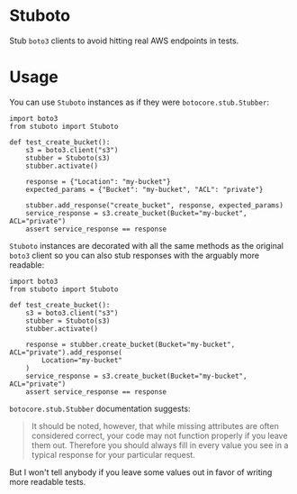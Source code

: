 # Stuboto

Stub `boto3` clients to avoid hitting real AWS endpoints in tests.

# Usage

You can use `Stuboto` instances as if they were `botocore.stub.Stubber`:

```python3
import boto3
from stuboto import Stuboto

def test_create_bucket():
    s3 = boto3.client("s3")
    stubber = Stuboto(s3)
    stubber.activate()

    response = {"Location": "my-bucket"}
    expected_params = {"Bucket": "my-bucket", "ACL": "private"}

    stubber.add_response("create_bucket", response, expected_params)
    service_response = s3.create_bucket(Bucket="my-bucket", ACL="private")
    assert service_response == response
```

`Stuboto` instances are decorated with all the same methods as the original `boto3` client so you can also stub responses with the arguably more readable:

```python3
import boto3
from stuboto import Stuboto

def test_create_bucket():
    s3 = boto3.client("s3")
    stubber = Stuboto(s3)
    stubber.activate()

    response = stubber.create_bucket(Bucket="my-bucket", ACL="private").add_response(
        Location="my-bucket"
    )
    service_response = s3.create_bucket(Bucket="my-bucket", ACL="private")
    assert service_response == response
```

`botocore.stub.Stubber` documentation suggests:

> It should be noted, however, that while missing attributes are often considered correct, your code may not function properly if you leave them out. Therefore you should always fill in every value you see in a typical response for your particular request.

But I won't tell anybody if you leave some values out in favor of writing more readable tests.
